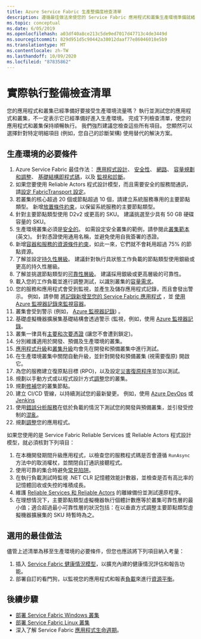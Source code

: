 ```yaml
---
title: Azure Service Fabric 生產整備度檢查清單
description: 遵循最佳做法來使您的 Service Fabric 應用程式和叢集生產環境準備就緒。
ms.topic: conceptual
ms.date: 6/05/2019
ms.openlocfilehash: a03df40a8ce213c5de9ed7017d47713c4de3449d
ms.sourcegitcommit: 829d951d5c90442a38012daaf77e86046018e5b9
ms.translationtype: MT
ms.contentlocale: zh-TW
ms.lasthandoff: 10/09/2020
ms.locfileid: "87835862"
---
```

# <a name="production-readiness-checklist"></a>實際執行整備檢查清單

您的應用程式和叢集已經準備好要接受生產環境流量嗎？ 執行並測試您的應用程式和叢集，不一定表示它已經準備好進入生產環境。 完成下列檢查清單，使您的應用程式和叢集保持順暢執行。 我們強烈建議您檢查這些所有項目。 您顯然可以選擇針對特定明細項目 (例如，您自己的診斷架構) 使用替代的解決方案。


## <a name="prerequisites-for-production"></a>生產環境的必要條件
1. Azure Service Fabric 最佳作法： [應用程式設計](./service-fabric-best-practices-applications.md)、 [安全性](./service-fabric-best-practices-security.md)、 [網路](./service-fabric-best-practices-networking.md)、 [容量規劃和調整](./service-fabric-best-practices-capacity-scaling.md)、 [基礎結構即程式碼](./service-fabric-best-practices-infrastructure-as-code.md)，以及 [監視和診斷](./service-fabric-best-practices-monitoring.md)。 
1. 如果您要使用 Reliable Actors 程式設計模型，而且需要安全的服務間通訊，請[設定 FabricTransport 設定](./service-fabric-reliable-actors-fabrictransportsettings.md)。
1. 若叢集的核心超過 20 個或節點超過 10 個，請建立系統服務專用的主要節點類型。 新增[放置條件約束](service-fabric-cluster-resource-manager-advanced-placement-rules-placement-policies.md)，以保留系統服務的主要節點類型。
1. 針對主要節點類型使用 D2v2 或更高的 SKU。 建議挑選至少具有 50 GB 硬碟容量的 SKU。
1. 生產環境叢集必須是[安全的](service-fabric-cluster-security.md)。 如需設定安全叢集的範例，請參閱此[叢集範本](https://github.com/Azure-Samples/service-fabric-cluster-templates/tree/master/7-VM-Windows-3-NodeTypes-Secure-NSG) \(英文\)。 針對憑證使用通用名稱，並避免使用自我簽署的憑證。
1. 新增[容器和服務的資源條件約束](service-fabric-resource-governance.md)，如此一來，它們就不會耗用超過 75% 的節點資源。 
1. 了解並設定[持久性層級](service-fabric-cluster-capacity.md#durability-characteristics-of-the-cluster)。 建議針對執行具狀態工作負載的節點類型使用銀級或更高的持久性層級。
1. 了解並挑選節點類型的[可靠性層級](service-fabric-cluster-capacity.md#reliability-characteristics-of-the-cluster)。 建議採用銀級或更高層級的可靠性。
1. 載入您的工作負載並進行調整測試，以識別叢集的[容量需求](service-fabric-cluster-capacity.md)。 
1. 您的服務和應用程式會受到監視，並產生及儲存應用程式記錄，而且會發出警示。 例如，請參閱 [將記錄新增至您的 Service Fabric 應用程式](service-fabric-how-to-diagnostics-log.md) ，並 [使用 Azure 監視器記錄來監視容器](service-fabric-diagnostics-oms-containers.md)。
1. 叢集會受到警示 (例如， [Azure 監視器記錄](service-fabric-diagnostics-event-analysis-oms.md)) 。 
1. 基礎虛擬機器擴展集基礎結構會透過警示 (監視，例如，使用 [Azure 監視器記錄](service-fabric-diagnostics-oms-agent.md)。
1. 叢集一律具有[主要和次要憑證](service-fabric-cluster-security-update-certs-azure.md) (讓您不會遭到鎖定)。
1. 分別維護適用於開發、預備及生產環境的叢集。 
1. [應用程式升級](service-fabric-application-upgrade.md)和[叢集升級](service-fabric-tutorial-upgrade-cluster.md)均會先在開發和預備叢集中進行測試。 
1. 在生產環境叢集中關閉自動升級，並針對開發和預備叢集 (視需要復原) 開啟它。 
1. 為您的服務建立復原點目標 (RPO)，以及設定[災害復原程序](service-fabric-disaster-recovery.md)並加以測試。
1. 規劃以手動方式或以程式設計方式[調整](service-fabric-cluster-scaling.md)您的叢集。
1. 規劃[修補](service-fabric-patch-orchestration-application.md)您的叢集節點。 
1. 建立 CI/CD 管線，以持續測試您的最新變更。 例如，使用 [Azure DevOps](service-fabric-tutorial-deploy-app-with-cicd-vsts.md) 或 [Jenkins](/azure/developer/jenkins/deploy-to-service-fabric-cluster)
1. 使用[錯誤分析服務](service-fabric-testability-overview.md)在低於負載的情況下測試您的開發與預備叢集，並引發受控制的[混亂](service-fabric-controlled-chaos.md)。 
1. 規劃[調整](service-fabric-concepts-scalability.md)您的應用程式。 


如果您使用的是 Service Fabric Reliable Services 或 Reliable Actors 程式設計模型，就必須核對下列項目：
1. 在本機開發期間升級應用程式，以檢查您的服務程式碼是否會遵循 `RunAsync` 方法中的取消權杖，並關閉自訂通訊接聽程式。
1. 使用可靠的集合時避免[常見陷阱](service-fabric-work-with-reliable-collections.md)。
1. 在執行負載測試時監視 .NET CLR 記憶體效能計數器，並檢查是否有高比率的記憶體回收或失控的堆積成長。
1. 維護 [Reliable Services 和 Reliable Actors](service-fabric-reliable-services-backup-restore.md) 的離線備份並測試還原程序。
1. 在理想情況下，主要節點類型虛擬機器執行個體計數應等於叢集可靠性層的最小值；適合超過最小可靠性層的狀況包括：在以垂直方式調整主要節點類型虛擬機器擴展集的 SKU 時暫時為之。

## <a name="optional-best-practices"></a>選用的最佳做法

儘管上述清單為移至生產環境的必要條件，但您也應該將下列項目納入考量：
1. 插入 [Service Fabric 健康情況模型](service-fabric-health-introduction.md)，以擴充內建的健康情況評估和報告功能。
1. 部署自訂的看門狗，以監視您的應用程式和報表[負載](service-fabric-cluster-resource-manager-metrics.md)來進行[資源平衡](service-fabric-cluster-resource-manager-balancing.md)。 


## <a name="next-steps"></a>後續步驟
* [部署 Service Fabric Windows 叢集](service-fabric-tutorial-create-vnet-and-windows-cluster.md)
* [部署 Service Fabric Linux 叢集](service-fabric-tutorial-create-vnet-and-linux-cluster.md)
* 深入了解 Service Fabric [應用程式生命週期](service-fabric-application-lifecycle.md)。